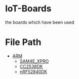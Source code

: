 # IoT-Boards 

the boards which have been used 

# File Path

*  [ARM](ARM/)
    *  [SAM4E_XPRO](ARM/SAM4E_XPRO/)
    *  [CC2538DK](ARM/CC2538DK/)
    *  [nRF52840DK](ARM/nRF52840DK/)
